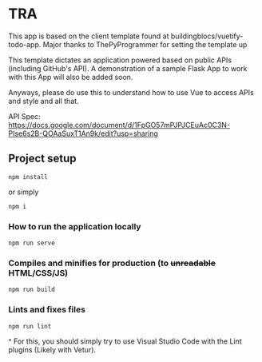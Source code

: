 # TRA

This app is based on the client template found at buildingblocs/vuetify-todo-app. Major thanks to ThePyProgrammer for setting the template up

This template dictates an application powered based on public APIs (including GitHub's API). A demonstration of a sample Flask App to work with this App will also be added soon.

Anyways, please do use this to understand how to use Vue to access APIs and style and all that.

API Spec: https://docs.google.com/document/d/1FpGO57mPJPJCEuAc0C3N-PIse6s2B-QOAaSuxT1An9k/edit?usp=sharing


## Project setup
```
npm install
```
or simply
```
npm i
```

### How to run the application locally
```
npm run serve
```

### Compiles and minifies for production (to ~~unreadable~~ HTML/CSS/JS)
```
npm run build
```

### Lints and fixes files
```
npm run lint
```

^ For this, you should simply try to use Visual Studio Code with the Lint plugins (Likely with Vetur).
